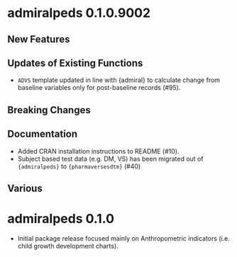# admiralpeds 0.1.0.9002

## New Features

## Updates of Existing Functions

- `ADVS` template updated in line with {admiral} to calculate change from baseline variables only for post-baseline records (#95).

## Breaking Changes

## Documentation

- Added CRAN installation instructions to README (#10).
- Subject based test data (e.g. DM, VS) has been migrated out of `{admiralpeds}` to `{pharmaversesdtm}` (#40)

## Various

# admiralpeds 0.1.0

- Initial package release focused mainly on Anthropometric indicators (i.e. child growth
  development charts).
